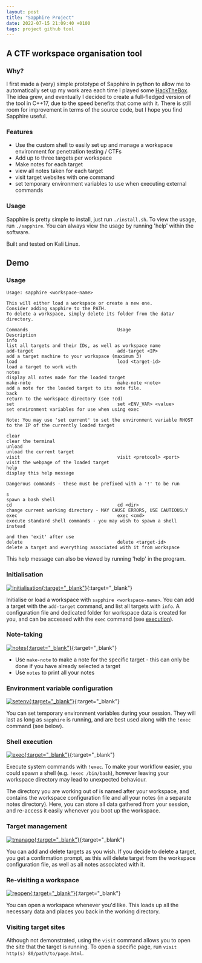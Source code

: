 ```yaml
---                                                                                                                                                                         
layout: post                                                                                                                                                                
title: "Sapphire Project"                                                                                                                                                 
date: 2022-07-15 21:09:40 +0100                                                                                                                                           
tags: project github tool                                                                                                                                              
---   
```

## A CTF workspace organisation tool  

### Why?
I first made a (very) simple prototype of Sapphire in python to allow me to automatically set up my work area each time I played some [HackTheBox](https://hackthebox.com).  
The idea grew, and eventually I decided to create a full-fledged version of the tool in C++17, due to the speed benefits that come with it. There is still room for improvement in terms of the source code, but I hope you find Sapphire useful.  

### Features
- Use the custom shell to easily set up and manage a workspace environment for penetration testing / CTFs 
- Add up to three targets per workspace
- Make notes for each target
- view all notes taken for each target 
- visit target websites with one command
- set temporary environment variables to use when executing external commands

### Usage
Sapphire is pretty simple to install, just run `./install.sh`. To view the usage, run `./sapphire`. You can always view the usage by running 'help' within the software.

Built and tested on Kali Linux.  

## Demo
### Usage
```
Usage: sapphire <workspace-name>

This will either load a workspace or create a new one.
Consider adding sapphire to the PATH.
To delete a workspace, simply delete its folder from the data/ directory.

Commands                                 Usage                                    Description                             
info                                                                              list all targets and their IDs, as well as workspace name
add-target                               add-target <IP>                          add a target machine to your workspace (maximum 3)
load                                     load <target-id>                         load a target to work with              
notes                                                                             display all notes made for the loaded target
make-note                                make-note <note>                         add a note for the loaded target to its note file.
back                                                                              return to the workspace directory (see !cd)
set                                      set <ENV_VAR> <value>                    set environment variables for use when using exec

Note: You may use 'set current' to set the environment variable RHOST to the IP of the currently loaded target

clear                                                                             clear the terminal                      
unload                                                                            unload the current target               
visit                                    visit <protocol> <port>                  visit the webpage of the loaded target  
help                                                                              display this help message               

Dangerous commands - these must be prefixed with a '!' to be run

s                                                                                 spawn a bash shell                      
cd                                       cd <dir>                                 change current working directory - MAY CAUSE ERRORS, USE CAUTIOUSLY
exec                                     exec <cmd>                               execute standard shell commands - you may wish to spawn a shell instead
                                                                                  and then 'exit' after use               
delete                                   delete <target-id>                       delete a target and everything associated with it from workspace
```

This help message can also be viewed by running 'help' in the program.

### Initialisation
[![initialisation](/assets/sapphire-project/init.png){:target="\_blank"}](/assets/sapphire-project/init.png){:target="\_blank"}

Initialise or load a workspace with `sapphire <workspace-name>`. You can add a target with the `add-target` command, and list all targets with `info`. A configuration file and dedicated folder for workspace data is created for you, and can be accessed with the `exec` command (see [execution](#shell-execution)). 

### Note-taking
[![notes](/assets/sapphire-project/note.png){:target="\_blank"}](/assets/sapphire-project/note.png){:target="\_blank"}

- Use `make-note` to make a note for the specific target - this can only be done if you have already selected a target
- Use `notes` to print all your notes

### Environment variable configuration
[![setenv](/assets/sapphire-project/setenv.png){:target="\_blank"}](/assets/sapphire-project/setenv.png){:target="\_blank"}

You can set temporary environment variables during your session. They will last as long as `sapphire` is running, and are best used along with the `!exec` command (see below).

### Shell execution
[![exec](/assets/sapphire-project/exec.png){:target="\_blank"}](/assets/sapphire-project/exec.png){:target="\_blank"}

Execute system commands with `!exec`. To make your workflow easier, you could spawn a shell (e.g. `!exec /bin/bash`), however leaving your workspace directory may lead to unexpected behaviour.  

The directory you are working out of is named after your workspace, and contains the workspace configuration file and all your notes (in a separate notes directory). Here, you can store all data gathered from your session, and re-access it easily whenever you boot up the workspace.

### Target management
[![tmanage](/assets/sapphire-project/delete.png){:target="\_blank"}](/assets/sapphire-project/delete.png){:target="\_blank"}

You can add and delete targets as you wish. If you decide to delete a target, you get a confirmation prompt, as this will delete target from the workspace configuration file, as well as all notes associated with it.

### Re-visiting a workspace
[![reopen](/assets/sapphire-project/reopen.png){:target="\_blank"}](/assets/sapphire-project/reopen.png){:target="\_blank"}

You can open a workspace whenever you'd like. This loads up all the necessary data and places you back in the working directory.

### Visiting target sites

Although not demonstrated, using the `visit` command allows you to open the site that the target is running. To open a specific page, run `visit http(s) 80/path/to/page.html`.                                                    
